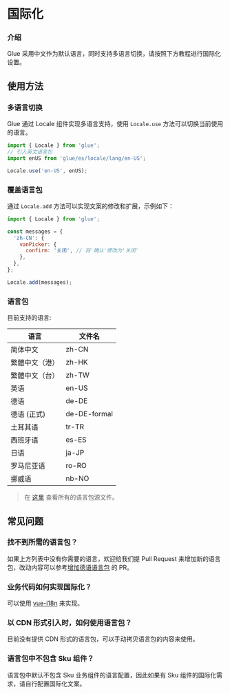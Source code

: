 # 国际化

### 介绍

Glue 采用中文作为默认语言，同时支持多语言切换，请按照下方教程进行国际化设置。

## 使用方法

### 多语言切换

Glue 通过 Locale 组件实现多语言支持，使用 `Locale.use` 方法可以切换当前使用的语言。

```js
import { Locale } from 'glue';
// 引入英文语言包
import enUS from 'glue/es/locale/lang/en-US';

Locale.use('en-US', enUS);
```

### 覆盖语言包

通过 `Locale.add` 方法可以实现文案的修改和扩展，示例如下：

```js
import { Locale } from 'glue';

const messages = {
  'zh-CN': {
    vanPicker: {
      confirm: '关闭', // 将'确认'修改为'关闭'
    },
  },
};

Locale.add(messages);
```

### 语言包

目前支持的语言:

| 语言         | 文件名       |
|------------|--------------|
| 简体中文     | zh-CN        |
| 繁體中文（港） | zh-HK        |
| 繁體中文（台） | zh-TW        |
| 英语         | en-US        |
| 德语         | de-DE        |
| 德语 (正式)  | de-DE-formal |
| 土耳其语     | tr-TR        |
| 西班牙语     | es-ES        |
| 日语         | ja-JP        |
| 罗马尼亚语   | ro-RO        |
| 挪威语       | nb-NO        |

> 在 [这里](https://github.com/youzan/glue/tree/dev/src/locale/lang) 查看所有的语言包源文件。

## 常见问题

### 找不到所需的语言包？

如果上方列表中没有你需要的语言，欢迎给我们提 Pull Request 来增加新的语言包，改动内容可以参考[增加德语语言包](https://github.com/youzan/glue/pull/7245) 的 PR。

### 业务代码如何实现国际化？

可以使用 [vue-i18n](https://github.com/kazupon/vue-i18n) 来实现。

### 以 CDN 形式引入时，如何使用语言包？

目前没有提供 CDN 形式的语言包，可以手动拷贝语言包的内容来使用。

### 语言包中不包含 Sku 组件？

语言包中默认不包含 Sku 业务组件的语言配置，因此如果有 Sku 组件的国际化需求，请自行配置国际化文案。
